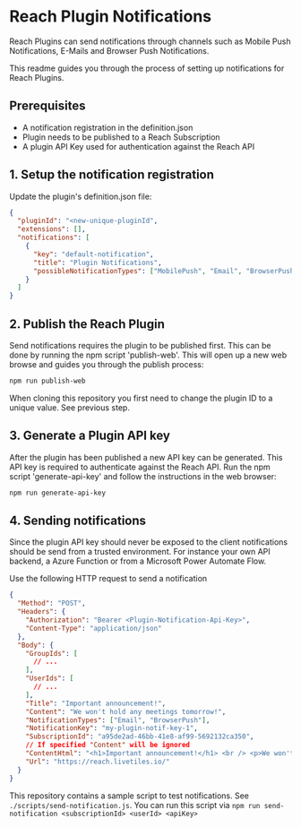 # Reach Plugin Notifications

Reach Plugins can send notifications through channels such as Mobile Push Notifications, E-Mails and Browser Push Notifications.

This readme guides you through the process of setting up notifications for Reach Plugins.

## Prerequisites

- A notification registration in the definition.json
- Plugin needs to be published to a Reach Subscription
- A plugin API Key used for authentication against the Reach API

## 1. Setup the notification registration

Update the plugin's definition.json file:

```json
{
  "pluginId": "<new-unique-pluginId",
  "extensions": [],
  "notifications": [
    {
      "key": "default-notification",
      "title": "Plugin Notifications",
      "possibleNotificationTypes": ["MobilePush", "Email", "BrowserPush"]
    }
  ]
}
```

## 2. Publish the Reach Plugin

Send notifications requires the plugin to be published first.
This can be done by running the npm script 'publish-web'. This will open up a new web browse
and guides you through the publish process:

```bash
npm run publish-web
```

When cloning this repository you first need to change the plugin ID to a unique value. See previous step.

## 3. Generate a Plugin API key

After the plugin has been published a new API key can be generated. This API key is required to authenticate against the Reach API.
Run the npm script 'generate-api-key' and follow the instructions in the web browser:

```bash
npm run generate-api-key
```

## 4. Sending notifications

Since the plugin API key should never be exposed to the client notifications should be send from a trusted environment. For instance your own API backend, a Azure Function or from a Microsoft Power Automate Flow.

Use the following HTTP request to send a notification

```json
{
  "Method": "POST",
  "Headers": {
    "Authorization": "Bearer <Plugin-Notification-Api-Key>",
    "Content-Type": "application/json"
  },
  "Body": {
    "GroupIds": [
      // ...
    ],
    "UserIds": [
      // ...
    ],
    "Title": "Important announcement!",
    "Content": "We won't hold any meetings tomorrow!",
    "NotificationTypes": ["Email", "BrowserPush"],
    "NotificationKey": "my-plugin-notif-key-1",
    "SubscriptionId": "a95de2ad-46bb-41e8-af99-5692132ca350",
    // If specified "Content" will be ignored
    "ContentHtml": "<h1>Important announcement!</h1> <br /> <p>We won't hold any meetings tomorrow!</p>",
    "Url": "https://reach.livetiles.io/"
  }
}
```

This repository contains a sample script to test notifications. See `./scripts/send-notification.js`.
You can run this script via `npm run send-notification <subscriptionId> <userId> <apiKey>`
